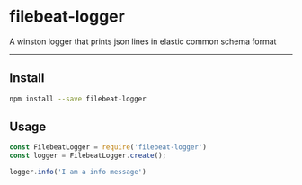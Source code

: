 # filebeat-logger
A winston logger that prints json lines in elastic common schema format

---

## Install
```sh
npm install --save filebeat-logger
```

## Usage
```js
const FilebeatLogger = require('filebeat-logger')
const logger = FilebeatLogger.create();

logger.info('I am a info message')
```
